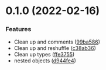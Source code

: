 # 0.1.0 (2022-02-16)


### Features

* Clean up and comments ([99ba586](https://github.com/ededejr/validate/commit/99ba586325a21333a15e761bbd10c3d9ec5958f0))
* Clean up and reshuffle ([c38ab36](https://github.com/ededejr/validate/commit/c38ab36bfd3fe4a60378f4240cfe56c8eeb10286))
* Clean up types ([ffe3755](https://github.com/ededejr/validate/commit/ffe37551321e831c443427bc7cdaaaa6250fc9f4))
* nested objects ([d944fe4](https://github.com/ededejr/validate/commit/d944fe41d8e62fea1b40f65b74daf46ea044a816))

